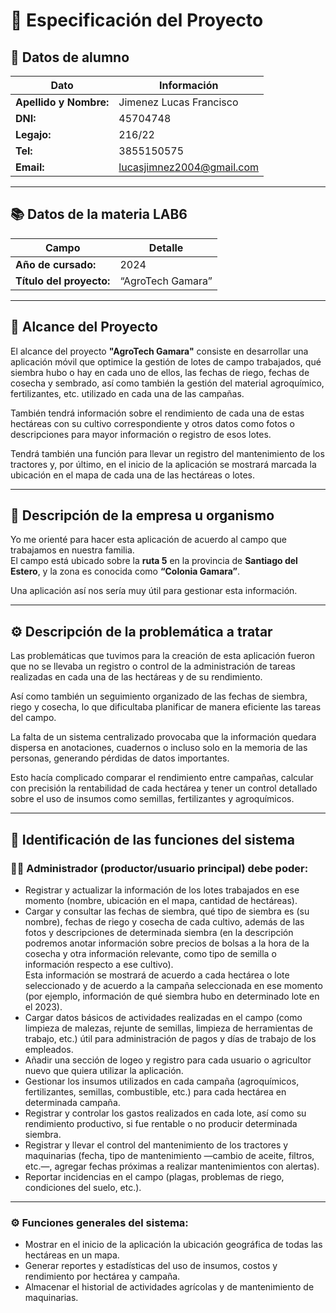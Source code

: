 # 📘 Especificación del Proyecto

## 🧾 Datos de alumno

| **Dato** | **Información** |
|-----------|-----------------|
| **Apellido y Nombre:** | Jimenez Lucas Francisco |
| **DNI:** | 45704748 |
| **Legajo:** | 216/22 |
| **Tel:** | 3855150575 |
| **Email:** | lucasjimnez2004@gmail.com |

---

## 📚 Datos de la materia LAB6

| **Campo** | **Detalle** |
|------------|-------------|
| **Año de cursado:** | 2024 |
| **Título del proyecto:** | “AgroTech Gamara” |

---

## 🌱 Alcance del Proyecto

El alcance del proyecto **"AgroTech Gamara"** consiste en desarrollar una aplicación móvil que optimice la gestión de lotes de campo trabajados, qué siembra hubo o hay en cada uno de ellos, las fechas de riego, fechas de cosecha y sembrado, así como también la gestión del material agroquímico, fertilizantes, etc. utilizado en cada una de las campañas.

También tendrá información sobre el rendimiento de cada una de estas hectáreas con su cultivo correspondiente y otros datos como fotos o descripciones para mayor información o registro de esos lotes.  

Tendrá también una función para llevar un registro del mantenimiento de los tractores y, por último, en el inicio de la aplicación se mostrará marcada la ubicación en el mapa de cada una de las hectáreas o lotes.

---

## 🏢 Descripción de la empresa u organismo

Yo me orienté para hacer esta aplicación de acuerdo al campo que trabajamos en nuestra familia.  
El campo está ubicado sobre la **ruta 5** en la provincia de **Santiago del Estero**, y la zona es conocida como **“Colonia Gamara”**.  

Una aplicación así nos sería muy útil para gestionar esta información.

---

## ⚙️ Descripción de la problemática a tratar

Las problemáticas que tuvimos para la creación de esta aplicación fueron que no se llevaba un registro o control de la administración de tareas realizadas en cada una de las hectáreas y de su rendimiento.  

Así como también un seguimiento organizado de las fechas de siembra, riego y cosecha, lo que dificultaba planificar de manera eficiente las tareas del campo.  

La falta de un sistema centralizado provocaba que la información quedara dispersa en anotaciones, cuadernos o incluso solo en la memoria de las personas, generando pérdidas de datos importantes.  

Esto hacía complicado comparar el rendimiento entre campañas, calcular con precisión la rentabilidad de cada hectárea y tener un control detallado sobre el uso de insumos como semillas, fertilizantes y agroquímicos.

---

## 🧭 Identificación de las funciones del sistema

### 👨‍🌾 Administrador (productor/usuario principal) debe poder:

- Registrar y actualizar la información de los lotes trabajados en ese momento (nombre, ubicación en el mapa, cantidad de hectáreas).  
- Cargar y consultar las fechas de siembra, qué tipo de siembra es (su nombre), fechas de riego y cosecha de cada cultivo, además de las fotos y descripciones de determinada siembra (en la descripción podremos anotar información sobre precios de bolsas a la hora de la cosecha y otra información relevante, como tipo de semilla o información respecto a ese cultivo).  
  Esta información se mostrará de acuerdo a cada hectárea o lote seleccionado y de acuerdo a la campaña seleccionada en ese momento (por ejemplo, información de qué siembra hubo en determinado lote en el 2023).  
- Cargar datos básicos de actividades realizadas en el campo (como limpieza de malezas, rejunte de semillas, limpieza de herramientas de trabajo, etc.) útil para administración de pagos y días de trabajo de los empleados.  
- Añadir una sección de logeo y registro para cada usuario o agricultor nuevo que quiera utilizar la aplicación.  
- Gestionar los insumos utilizados en cada campaña (agroquímicos, fertilizantes, semillas, combustible, etc.) para cada hectárea en determinada campaña.  
- Registrar y controlar los gastos realizados en cada lote, así como su rendimiento productivo, si fue rentable o no producir determinada siembra.  
- Registrar y llevar el control del mantenimiento de los tractores y maquinarias (fecha, tipo de mantenimiento —cambio de aceite, filtros, etc.—, agregar fechas próximas a realizar mantenimientos con alertas).  
- Reportar incidencias en el campo (plagas, problemas de riego, condiciones del suelo, etc.).  

---

### ⚙️ Funciones generales del sistema:

- Mostrar en el inicio de la aplicación la ubicación geográfica de todas las hectáreas en un mapa.  
- Generar reportes y estadísticas del uso de insumos, costos y rendimiento por hectárea y campaña.  
- Almacenar el historial de actividades agrícolas y de mantenimiento de maquinarias.  
